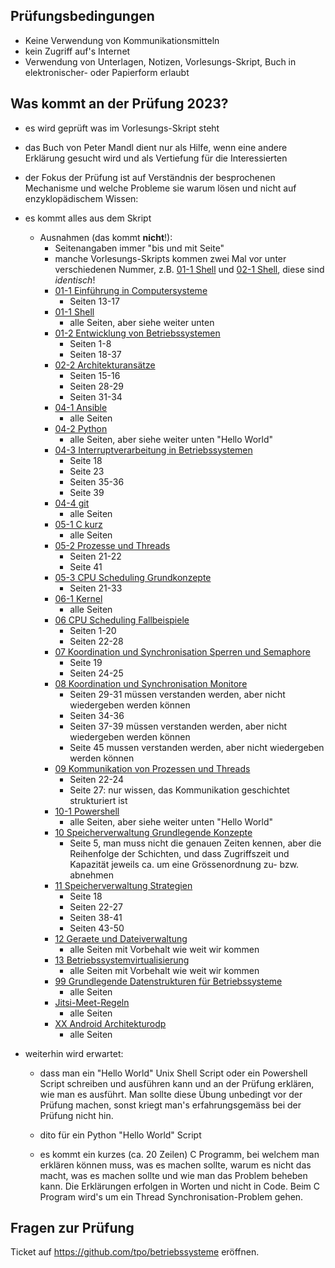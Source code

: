 Prüfungsbedingungen
-------------------

* Keine Verwendung von Kommunikationsmitteln
* kein Zugriff auf's Internet
* Verwendung von Unterlagen, Notizen, Vorlesungs-Skript,
  Buch in elektronischer- oder Papierform erlaubt

Was kommt an der Prüfung 2023?
------------------------------

* es wird geprüft was im Vorlesungs-Skript steht

* das Buch von Peter Mandl dient nur als Hilfe, wenn
  eine andere Erklärung gesucht wird und als Vertiefung
  für die Interessierten

* der Fokus der Prüfung ist auf Verständnis der besprochenen
  Mechanisme und welche Probleme sie warum lösen und nicht auf
  enzyklopädischem Wissen:

* es kommt alles aus dem Skript
  * Ausnahmen (das kommt **nicht**!):
    * Seitenangaben immer "bis und mit Seite"
    * manche Vorlesungs-Skripts kommen zwei Mal vor unter
      verschiedenen Nummer, z.B. 
      [01-1 Shell](https://github.com/tpo/betriebssysteme/blob/master/01-1_Shell.md)
      und
      [02-1 Shell](https://github.com/tpo/betriebssysteme/blob/master/02-1_Shell.md),
      diese sind *identisch*!
    * [01-1 Einführung in Computersysteme](https://github.com/tpo/betriebssysteme/blob/master/01-1_Einf%C3%BChrung_in_Computersysteme.odp)
      * Seiten 13-17
    * [01-1 Shell](https://github.com/tpo/betriebssysteme/blob/master/01-1_Shell.md)
      * alle Seiten, aber siehe weiter unten
    * [01-2 Entwicklung von Betriebssystemen](https://github.com/tpo/betriebssysteme/blob/master/01-2_Entwicklung_von_Betriebssystemen.odp)
      * Seiten 1-8
      * Seiten 18-37
    * [02-2 Architekturansätze](https://github.com/tpo/betriebssysteme/blob/master/02-2_Architekturans%C3%A4tze.odp)
      * Seiten 15-16
      * Seiten 28-29
      * Seiten 31-34
    * [04-1 Ansible](https://github.com/tpo/betriebssysteme/blob/master/04-1_Ansible.md)
      * alle Seiten
    * [04-2 Python](https://github.com/tpo/betriebssysteme/blob/master/04-2_Python.rst)
      * alle Seiten, aber siehe weiter unten "Hello World"
    * [04-3 Interruptverarbeitung in Betriebssystemen](https://github.com/tpo/betriebssysteme/blob/master/04-3_Interruptverarbeitung_in_Betriebssystemen.odp)
      * Seite 18
      * Seite 23
      * Seiten 35-36
      * Seite 39
    * [04-4 git](https://github.com/tpo/betriebssysteme/blob/master/04-4_git.rst)
      * alle Seiten
    * [05-1 C kurz](https://github.com/tpo/betriebssysteme/blob/master/05-1_C_kurz.odp)
      * alle Seiten
    * [05-2 Prozesse und Threads](https://github.com/tpo/betriebssysteme/blob/master/05-2_Prozesse_und_Threads.odp)
      * Seiten 21-22
      * Seite 41
    * [05-3 CPU Scheduling Grundkonzepte](https://github.com/tpo/betriebssysteme/blob/master/05-3_CPU_Scheduling_Grundkonzepte.odp)
      * Seiten 21-33
    * [06-1 Kernel](https://github.com/tpo/betriebssysteme/blob/master/06-1_Kernel.md">06-1_Kernel.md)
      * alle Seiten
    * [06 CPU Scheduling Fallbeispiele](https://github.com/tpo/betriebssysteme/blob/master/06_CPU_Scheduling_Fallbeispiele.odp">06_CPU_Scheduling_Fallbeispiele.odp)
      * Seiten 1-20
      * Seiten 22-28
    * [07 Koordination und Synchronisation Sperren und Semaphore](https://github.com/tpo/betriebssysteme/blob/master/07_Koordination_und_Synchronisation_Sperren_und_Semaphore.odp">07_Koordination_und_Synchronisation_Sperren_und_Semaphore.odp)
      * Seite 19
      * Seiten 24-25
    * [08 Koordination und Synchronisation Monitore](https://github.com/tpo/betriebssysteme/blob/master/08_Koordination_und_Synchronisation_Monitore.odp">08_Koordination_und_Synchronisation_Monitore.odp)
      * Seiten 29-31 müssen verstanden werden, aber nicht wiedergeben werden können
      * Seiten 34-36
      * Seiten 37-39 müssen verstanden werden, aber nicht wiedergeben werden können
      * Seite 45 mussen verstanden werden, aber nicht wiedergeben werden können
    * [09 Kommunikation von Prozessen und Threads](https://github.com/tpo/betriebssysteme/blob/master/09_Kommunikation_von_Prozessen_und_Threads.odp">09_Kommunikation_von_Prozessen_und_Threads.odp)
      * Seiten 22-24
      * Seite 27: nur wissen, das Kommunikation geschichtet strukturiert ist
    * [10-1 Powershell](https://github.com/tpo/betriebssysteme/blob/master/10-1_Powershell.rst">10-1_Powershell.rst)
      * alle Seiten, aber siehe weiter unten "Hello World"
    * [10 Speicherverwaltung Grundlegende Konzepte](https://github.com/tpo/betriebssysteme/blob/master/10_Speicherverwaltung_Grundlegende_Konzepte.odp">10_Speicherverwaltung_Grundlegende_Konzepte.odp)
      * Seite 5, man muss nicht die genauen Zeiten kennen,
        aber die Reihenfolge der Schichten, und dass Zugriffszeit
        und Kapazität jeweils ca. um eine Grössenordnung zu- bzw.
        abnehmen
    * [11 Speicherverwaltung Strategien](https://github.com/tpo/betriebssysteme/blob/master/11_Speicherverwaltung_Strategien.odp">11_Speicherverwaltung_Strategien.odp)
      * Seite 18
      * Seiten 22-27
      * Seiten 38-41
      * Seiten 43-50
    * [12 Geraete und Dateiverwaltung](https://github.com/tpo/betriebssysteme/blob/master/12_Geraete_und_Dateiverwaltung.odp">12_Geraete_und_Dateiverwaltung.odp)
      * alle Seiten mit Vorbehalt wie weit wir kommen
    * [13 Betriebssystemvirtualisierung](https://github.com/tpo/betriebssysteme/blob/master/13_Betriebssystemvirtualisierung.odp">13_Betriebssystemvirtualisierung.odp)
      * alle Seiten mit Vorbehalt wie weit wir kommen
    * [99 Grundlegende Datenstrukturen für Betriebssysteme](https://github.com/tpo/betriebssysteme/blob/master/99_Grundlegende_Datenstrukturen_f%C3%BCr_Betriebssysteme.odp">99_Grundlegende_Datenstrukturen_für_Betriebssysteme.odp)
      * alle Seiten
    * [Jitsi-Meet-Regeln](https://github.com/tpo/betriebssysteme/blob/master/Jitsi-Meet-Regeln.rst">Jitsi-Meet-Regeln.rst)
      * alle Seiten
    * [XX Android Architekturodp](https://github.com/tpo/betriebssysteme/blob/master/XX_Android_Architektur.odp">XX_Android_Architektur.odp)
      * alle Seiten

* weiterhin wird erwartet:

  * dass man ein "Hello World" Unix Shell Script oder
    ein Powershell Script schreiben und ausführen kann
    und an der Prüfung erklären, wie man es ausführt.
    Man sollte diese Übung unbedingt vor der Prüfung
    machen, sonst kriegt man's erfahrungsgemäss bei
    der Prüfung nicht hin.
  
  * dito für ein Python "Hello World" Script
  
  * es kommt ein kurzes (ca. 20 Zeilen) C Programm,
    bei welchem man erklären können muss, was es
    machen sollte, warum es nicht das macht, was
    es machen sollte und wie man das Problem beheben
    kann. Die Erklärungen erfolgen in Worten und
    nicht in Code. Beim C Program wird's um ein
    Thread Synchronisation-Problem gehen.

Fragen zur Prüfung
------------------

Ticket auf https://github.com/tpo/betriebssysteme eröffnen.
